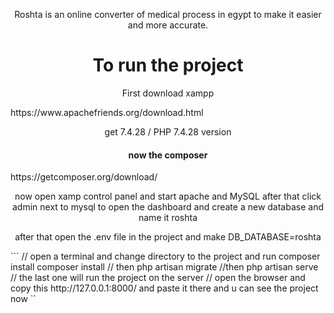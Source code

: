 <p align="center">Roshta is an online converter of medical process in egypt to make it easier and more accurate.</p>
<h1 align="center">To run the project</h1>
<p align="center">First download xampp</p>
https://www.apachefriends.org/download.html
<p align="center">get 7.4.28 / PHP 7.4.28 version</p>
<h4 align="center">now the composer</h4>
https://getcomposer.org/download/
<p align="center">now open xamp control panel and start apache and MySQL after that click admin next to mysql to open the dashboard
and create a new database and name it roshta</p>
<p align="center">after that open the .env file in the project and make DB_DATABASE=roshta</p>
```
// open a terminal and change directory to the project and run composer install
composer install
// then 
php artisan migrate
//then 
php artisan serve
// the last one will run the project on the server 
// open the browser and copy this http://127.0.0.1:8000/ and paste it there and u can see the project now
``
